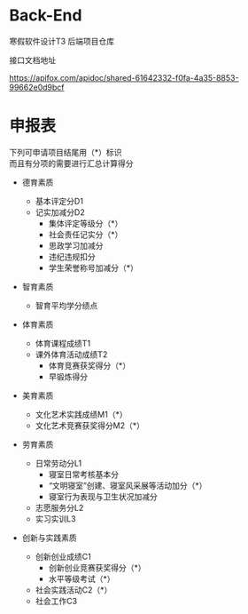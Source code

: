 # Back-End
寒假软件设计T3 后端项目仓库

接口文档地址

https://apifox.com/apidoc/shared-61642332-f0fa-4a35-8853-99662e0d9bcf


# 申报表
下列可申请项目结尾用（*）标识<br>
而且有分项的需要进行汇总计算得分
- 德育素质
    - 基本评定分D1
    - 记实加减分D2
        - 集体评定等级分（*）
        - 社会责任记实分（*）
        - 思政学习加减分
        - 违纪违规扣分
        - 学生荣誉称号加减分（*）

- 智育素质
    - 智育平均学分绩点

- 体育素质
    - 体育课程成绩T1
    - 课外体育活动成绩T2
        - 体育竞赛获奖得分（*）
        - 早锻炼得分

- 美育素质
    - 文化艺术实践成绩M1（*）
    - 文化艺术竞赛获奖得分M2（*）

- 劳育素质
    - 日常劳动分L1
        - 寝室日常考核基本分
        - “文明寝室”创建、寝室风采展等活动加分（*）
        - 寝室行为表现与卫生状况加减分
    - 志愿服务分L2
    - 实习实训L3

- 创新与实践素质
    - 创新创业成绩C1
        - 创新创业竞赛获奖得分（*）
        - 水平等级考试（*）
    - 社会实践活动C2（*）
    - 社会工作C3